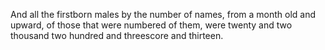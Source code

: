 And all the firstborn males by the number of names, from a month old and upward, of those that were numbered of them, were twenty and two thousand two hundred and threescore and thirteen.
